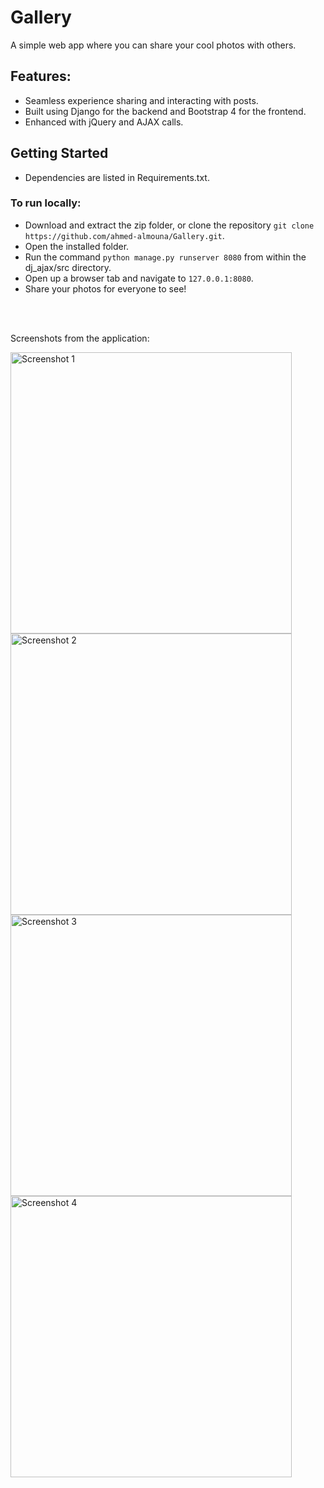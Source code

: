 # Gallery

A simple web app where you can share your cool photos with others. 

## Features:
- Seamless experience sharing and interacting with posts.
- Built using Django for the backend and Bootstrap 4 for the frontend.
- Enhanced with jQuery and AJAX calls.
  
## Getting Started

* Dependencies are listed in Requirements.txt.

### To run locally:

* Download and extract the zip folder, or clone the repository `git clone https://github.com/ahmed-almouna/Gallery.git`.
* Open the installed folder.
* Run the command `python manage.py runserver 8080` from within the dj_ajax/src directory.
* Open up a browser tab and navigate to `127.0.0.1:8080`.
* Share your photos for everyone to see!

<br>
<br>

Screenshots from the application:

<img src="https://github.com/user-attachments/assets/f979e495-3bc2-430e-9225-8a288b366736" alt="Screenshot 1" width="450"/>
<img src="https://github.com/user-attachments/assets/50e5d6eb-2d49-4de9-933d-8541ed6dc3b1" alt="Screenshot 2" width="450"/>
<img src="https://github.com/user-attachments/assets/1070fd1a-4e49-44f1-bd27-270477f20eab" alt="Screenshot 3" width="450"/>
<img src="https://github.com/user-attachments/assets/5bd2d36c-4e39-4d34-8742-edc55269e9fb" alt="Screenshot 4" width="450"/>
